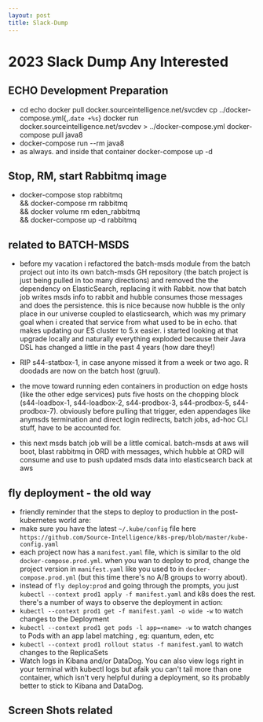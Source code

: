 ```yaml
---
layout: post
title: Slack-Dump
---
```


# 2023 Slack Dump Any Interested


## ECHO Development Preparation

* cd echo
docker pull docker.sourceintelligence.net/svcdev
cp ../docker-compose.yml{,.`date +%s`}
docker run docker.sourceintelligence.net/svcdev > ../docker-compose.yml
docker-compose pull java8
* docker-compose run --rm java8
* as always.  and inside that container docker-compose up -d

## Stop, RM, start Rabbitmq image

* docker-compose stop rabbitmq \
    && docker-compose rm rabbitmq \
    && docker volume rm eden_rabbitmq \
    && docker-compose up -d rabbitmq

## related to BATCH-MSDS

* before my vacation i refactored the batch-msds module from the batch project out into its own batch-msds GH repository (the batch project is just being pulled in too many directions) and removed the the dependency on ElasticSearch, replacing it with Rabbit.  now that batch job writes msds info to rabbit and hubble consumes those messages and does the persistence.  this is nice because now hubble is the only place in our universe coupled to elasticsearch, which was my primary goal when i created that service from what used to be in echo.  that makes updating our ES cluster to 5.x easier.  i started looking at that upgrade locally and naturally everything exploded because their Java DSL has changed a little in the past 4 years (how dare they!)
* RIP s44-statbox-1, in case anyone missed it from a week or two ago.  R doodads are now on the batch host (gruul).
* the move toward running eden containers in production on edge hosts (like the other edge services) puts five hosts on the chopping block (s44-loadbox-1, s44-loadbox-2, s44-prodbox-3, s44-prodbox-5, s44-prodbox-7).  obviously before pulling that trigger, eden appendages like anymsds termination and direct login redirects, batch jobs, ad-hoc CLI stuff, have to be accounted for.

* this next msds batch job will be a little comical.  batch-msds at aws will boot, blast rabbitmq in ORD with messages, which hubble at ORD will consume and use to push updated msds data into elasticsearch back at aws


## fly deployment - the old way

* friendly reminder that the steps to deploy to production in the post-kubernetes world are:
* make sure you have the latest `~/.kube/config` file here `https://github.com/Source-Intelligence/k8s-prep/blob/master/kube-config.yaml`
* each project now has a `manifest.yaml` file, which is similar to the old `docker-compose.prod.yml`.  when you wan to deploy to prod, change the project version in `manifest.yaml` like you used to in `docker-compose.prod.yml` (but this time there's no A/B groups to worry about).
* instead of `fly deploy:prod` and going through the prompts, you just `kubectl --context prod1 apply -f manifest.yaml` and k8s does the rest.
there's a number of ways to observe the deployment in action:
* `kubectl --context prod1 get -f manifest.yaml -o wide -w` to watch changes to the Deployment
* `kubectl --context prod1 get pods -l app=<name> -w` to watch changes to Pods with an app label matching <name>, eg: quantum, eden, etc
* `kubectl --context prod1 rollout status -f manifest.yaml` to watch changes to the ReplicaSets
* Watch logs in Kibana and/or DataDog.  You can also view logs right in your terminal with kubectl logs but afaik you can't tail more than one container, which isn't very helpful during a deployment, so its probably better to stick to Kibana and DataDog. 

## Screen Shots related
